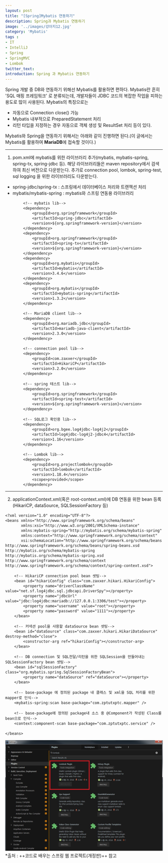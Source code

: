```yaml
---
layout: post
title: "[Spring]Mybatis 연동하기"
description: Spring과 Mybatis 연동하기
image: '../images/강아지12.jpg'
category: 'Mybatis'
tags : 
- IT
- IntelliJ
- Spring
- SpringMVC
- Lombok
twitter_text: 
introduction: Spring 과 Mybatis 연동하기
---
```


Spring 개발 중 DB와 연동하기 위해선 Mybatis를 활용하면 편하다.
Mybatis란 흔히 'SQL 매핑 프레임워크' 로 분류되는데, 개발자들이 JDBC 코드의 복잡한 작업을 피하는 용도로 많이 사용된다.
Mybatis의 특징으로는
- 자동으로 Connection close() 가능
- Mybatis 내부적으로 PreparedStatement 처리
- 리턴 타입을 지정하는 경우 자동으로 객체 생성 및 ResultSet 처리
등이 있다.



Mybatis와 Spring을 연동하기 위해서는 아래와 같이 진행하면 된다.(이 글에서는 Mybatis를 활용하여 **MariaDB**에 접속할 것이다.)

_ _ _


1) pom.xml에 mybatis를 위한 라이브러리 추가(mybatis, mybatis-spring, spring-tx, spring-jdbc 등). 해당 라이브러리들은 maven repository에서 검색하여 최신 버전으로 다운받는다. 추가로 connection pool, lombok, spring-test, sql logging 을 위한 라이브러리도 다운받는다. 
- spring-jdbc/spring-tx : 스프링에서 데이터베이스 처리와 트랜잭션 처리
- mybatis/mybatis-spring : mybatis와 스프링 연동용 라이브러리
```
        <!-- mybatis lib-->
        <dependency>
            <groupId>org.springframework</groupId>
            <artifactId>spring-jdbc</artifactId>
            <version>${org.springframework-version}</version>
        </dependency>
        <dependency>
            <groupId>org.springframework</groupId>
            <artifactId>spring-tx</artifactId>
            <version>${org.springframework-version}</version>
        </dependency>
        <dependency>
            <groupId>org.mybatis</groupId>
            <artifactId>mybatis</artifactId>
            <version>3.4.6</version>
        </dependency>
        <dependency>
            <groupId>org.mybatis</groupId>
            <artifactId>mybatis-spring</artifactId>
            <version>1.3.2</version>
        </dependency>

        <!-- MariaDB client lib-->
        <dependency>
            <groupId>org.mariadb.jdbc</groupId>
            <artifactId>mariadb-java-client</artifactId>
            <version>2.3.0</version>
        </dependency>

        <!-- connection pool lib-->
        <dependency>
            <groupId>com.zaxxer</groupId>
            <artifactId>HikariCP</artifactId>
            <version>3.2.0</version>
        </dependency>

        <!-- spring 테스트 lib-->
        <dependency>
            <groupId>org.springframework</groupId>
            <artifactId>spring-test</artifactId>
            <version>${org.springframework-version}</version>
        </dependency>

        <!-- SQL로그 확인용 lib-->
        <dependency>
            <groupId>org.bgee.log4jdbc-log4j2</groupId>
            <artifactId>log4jdbc-log4j2-jdbc4</artifactId>
            <version>1.16</version>
        </dependency>

        <!-- Lombok lib-->
        <dependency>
            <groupId>org.projectlombok</groupId>
            <artifactId>lombok</artifactId>
            <version>1.18.4</version>
            <scope>provided</scope>
        </dependency>
```





_ _ _



2) applicationContext.xml(혹은 root-context.xml)에 DB 연동을 위한 bean 등록(HikariCP, dataSource, SQLSessionFactory 등)
```
<?xml version="1.0" encoding="UTF-8"?>
<beans xmlns="http://www.springframework.org/schema/beans"
       xmlns:xsi="http://www.w3.org/2001/XMLSchema-instance"
       xmlns:mybatis-spring="http://mybatis.org/schema/mybatis-spring"
       xmlns:context="http://www.springframework.org/schema/context"
       xsi:schemaLocation="http://www.springframework.org/schema/beans http://www.springframework.org/schema/beans/spring-beans.xsd http://mybatis.org/schema/mybatis-spring http://mybatis.org/schema/mybatis-spring.xsd http://www.springframework.org/schema/context http://www.springframework.org/schema/context/spring-context.xsd">

    <!-- HikariCP connection pool bean 셋팅-->
    <bean id="hikariConfig" class="com.zaxxer.hikari.HikariConfig">
        <property name="driverClassName" value="net.sf.log4jdbc.sql.jdbcapi.DriverSpy"></property>
        <property name="jdbcUrl" value="jdbc:log4jdbc:mariadb://127.0.0.1:3306/test"></property>
        <property name="username" value="root"></property>
        <property name="password" value="1111"></property>
    </bean>

    <!-- 커넥션 pool을 사용할 dataSource bean 셋팅-->
    <bean id="dataSource" class="com.zaxxer.hikari.HikariDataSource" destroy-method="close">
        <constructor-arg ref="hikariConfig"></constructor-arg>
    </bean>

    <!-- DB connection 및 SQL전달/리턴을 위한 SQLSession을 만들어내는 SQLSessionFactory bean 셋팅-->
    <bean id="sqlSessionFactory" class="org.mybatis.spring.SqlSessionFactoryBean">
        <property name="dataSource" ref="dataSource"></property>
    </bean>

    <!-- base-package 에 정의된 package 내 클래스 및 xml을 SQL 처리를 위한 mapper로 인식-->
    <mybatis-spring:scan base-package="com.zptutxptc.mapper" />

    <!-- base-package에 정의된 package내 소스 중 @Component가 작성된 Class를 bean으로 인식-->
    <context:component-scan base-package="com.zptutxptc.service" />

</beans>
```






![첫번째이미지](../images/intellij_lombok_20181217_1.jpg)
*출처 : ++코드로 배우는 스프링 웹 프로젝트(개정판)++ 참고
